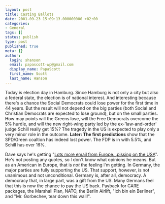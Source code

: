 ```yaml
---
layout: post
title: Casting Ballots
date: 2001-09-23 15:09:13.000000000 +02:00
categories:
- General
tags: []
status: publish
type: post
published: true
meta: {}
author:
  login: shanson
  email: papascott-wp@gmail.com
  display_name: PapaScott
  first_name: Scott
  last_name: Hanson
---
```

<p>Today is election day in Hamburg. Since Hamburg is not only a city but also a federal state, the election is of national interest. And interesting because there's a chance the Social Democrats could lose power for the first time in 44 years. But the result will not depend on the big parties (both Social and Christian Democrats are expected to lose ground), but on the small parties. How may points will the Greens lose, will the Free Democrats overcome the 5% hurdle, and will the new right-wing party led by the ex-'law-and-order' judge Schill really get 15%? The tragedy in the US is expected to play only a very minor role in the outcome. <b>Later: The first predictions</b> show that the SPD/Green coaltion has indeed lost power. The FDP is in with 5.5%, and Schill has over 16%.</p>
<p>Dave says he's getting "<a href="http://scriptingnews.userland.com/backissues/2001/09/22#l17ea816879b7b82011f4b639de12e0e1">Lots more email from Europe...pissing on the USA</a>". He's not posting any quotes, so I don't know what opinions he means. But as an American in Europe, that is <i>not</i> the feeling I'm getting. In Germany, the major parties are fully supporting the US. That support, however,  is not unanimous and not unconditional. Germany is, after all, democracy. A democracy that, in large part, was a gift from the US. Many Germans feel that this is now the chance to pay the US back. Payback for CARE packages, the Marshall Plan, NATO, the Berlin Airlift, "Ich bin ein Berliner", and "Mr. Gorbechev, tear down this wall!".</p>
